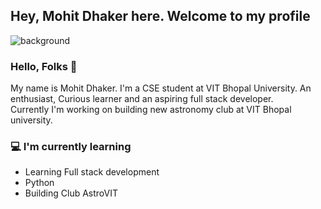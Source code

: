 ## Hey, Mohit Dhaker here. Welcome to my profile

![background](https://user-images.githubusercontent.com/88617780/149494318-fe714a9f-6950-476a-a138-182a9a849bc5.jpg)

### Hello, Folks 👋

My name is Mohit Dhaker. I'm a CSE student at VIT Bhopal University. An enthusiast, Curious learner and an aspiring full stack developer.  
Currently I'm working on building new astronomy club at VIT Bhopal university. 

### 💻 I'm currently learning
- Learning Full stack development 
- Python 
- Building Club AstroVIT



